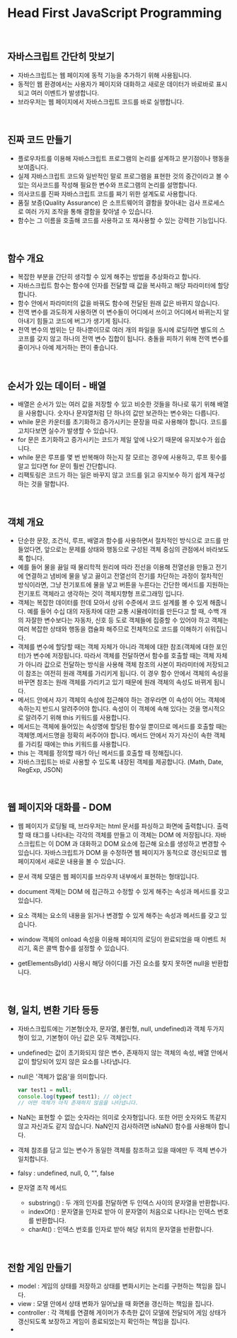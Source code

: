 # Head First JavaScript Programming

<br>

## 자바스크립트 간단히 맛보기

+ 자바스크립트는 웹 페이지에 동적 기능을 추가하기 위해 사용됩니다.
+ 동적인 웹 환경에서는 사용자가 페이지와 대화하고 새로운 데이터가 바로바로 표시되고 여러 이벤트가 발생합니다.
+ 브라우저는 웹 페이지에서 자바스크립트 코드를 바로 실행합니다.

<br>

## 진짜 코드 만들기

+ 플로우차트를 이용해 자바스크립트 프로그램의 논리를 설계하고 분기점이나 행동을 보여줍니다.
+ 실제 자바스크립트 코드와 일반적인 말로 프로그램을 표현한 것의 중간이라고 볼 수 있는 의사코드를 작성해 필요한 변수와 프로그램의 논리를 설명합니다.
+ 의사코드를 진짜 자바스크립트 코드를 짜기 위한 설계도로 사용합니다.
+ 품질 보증(Quality Assurance) 은 소프트웨어의 결함을 찾아내는 검사 프로세스로 여러 가지 조작을 통해 결함을 찾아낼 수 있습니다.
+ 함수는 그 이름을 호출해 코드를 사용하고 또 재사용할 수 있는 강력한 기능입니다.

<br>

## 함수 개요

+ 복잡한 부분을 간단히 생각할 수 있게 해주는 방법을 추상화라고 합니다.
+ 자바스크립트 함수는 함수에 인자를 전달할 때 값을 복사하고 해당 파라미터에 할당합니다.
+ 함수 안에서 파라미터의 값을 바꿔도 함수에 전달된 원래 값은 바뀌지 않습니다.
+ 전역 변수를 과도하게 사용하면 이 변수들이 어디에서 쓰이고 어디에서 바뀌는지 알아내기 힘들고 코드에 버그가 생기게 됩니다.
+ 전역 변수의 범위는 단 하나뿐이므로 여러 개의 파일을 동시에 로딩하면 별도의 스코프를 갖지 않고 하나의 전역 변수 집합이 됩니다. 충돌을 피하기 위해 전역 변수를 줄이거나 아예 제거하는 편이 좋습니다.

<br>

## 순서가 있는 데이터 - 배열

+ 배열은 순서가 있는 여러 값을 저장할 수 있고 비슷한 것들을 하나로 묶기 위해 배열을 사용합니다. 숫자나 문자열처럼 단 하나의 값만 보관하는 변수와는 다릅니다.
+ while 문은 카운터를 초기화하고 증가시키는 문장을 따로 사용해야 합니다. 코드를 고치다보면 실수가 발생할 수 있습니다.
+ for 문은 초기화하고 증가시키는 코드가 제일 앞에 나오기 때문에 유지보수가 쉽습니다.
+ while 문은 루프를 몇 번 반복해야 하는지 잘 모르는 경우에 사용하고, 루프 횟수를 알고 있다면 for 문이 훨씬 간단합니다.
+ 리팩토링은 코드가 하는 일은 바꾸지 않고 코드를 읽고 유지보수 하기 쉽게 재구성하는 것을 말합니다.

<br>

## 객체 개요

+ 단순한 문장, 조건식, 루프, 배열과 함수를 사용하면서 절차적인 방식으로 코드를 만들었다면, 앞으로는 문제를 상태와 행동으로 구성된 객체 중심의 관점에서 바라보도록 합니다.
+ 예를 들어 물을 끓일 때 물리학적 원리에 따라 전선을 이용해 전열선을 만들고 전기에 연결하고 냄비에 물을 넣고 끓이고 전열선의 전기를 차단하는 과정이 절차적인 방식이라면, 그냥 전기포트에 물을 넣고 버튼을 누른다는 간단한 메서드를 지원하는 전기포트 객체라고 생각하는 것이 객체지향형 프로그래밍 입니다.
+ 객체는 복잡한 데이터를 한데 모아서 상위 수준에서 코드 설계를 볼 수 있게 해줍니다. 예를 들어 수십 대의 자동차에 대한 교통 시뮬레이터를 만든다고 할 때, 수백 개의 자잘한 변수보다는 자동차, 신호 등 도로 객체들에 집중할 수 있어야 하고 객체는 여러 복잡한 상태와 행동을 캡슐화 해주므로 전체적으로 코드를 이해하기 쉬워집니다.
+ 객체를 변수에 할당할 때는 객체 자체가 아니라 객체에 대한 참조(객체에 대한 포인터)가 변수에 저장됩니다.  따라서 객체를 전달하면서 함수를 호출할 때는 객체 자체가 아니라 값으로 전달하는 방식을 사용해 객체 참조의 사본이 파라미터에 저장되고 이 참조는 여전히 원래 객체를 가리키게 됩니다. 이 경우 함수 안에서 객체의 속성을 바꾸면 참조는 원래 객체를 가리키고 있기 때문에 원래 객체의 속성도 바뀌게 됩니다.
+ 메서드 안에서 자기 객체의 속성에 접근해야 하는 경우라면 이 속성이 어느 객체에 속하는지 반드시 알려주어야 합니다. 속성이 이 객체에 속해 있다는 것을 명시적으로 알려주기 위해 this 키워드를 사용합니다.
+ 메서드는 객체에 들어있는 속성명에 할당된 함수일 뿐이므로 메서드를 호출할 때는 객체명.메서드명을 정확히 써주어야 합니다. 메서드 안에서 자기 자신이 속한 객체를 가리킬 때에는 this 키워드를 사용합니다.
+ this 는 객체를 정의할 때가 아닌 메서드를 호출할 때 정해집니다.
+ 자바스크립트는 바로 사용할 수 있도록 내장된 객체를 제공합니다. (Math, Date, RegExp, JSON)

<br>

## 웹 페이지와 대화를 - DOM

+ 웹 페이지가 로딩될 때, 브라우저는 html 문서를 파싱하고 화면에 출력합니다. 출력할 때 태그를 나타내는 각각의 객체를 만들고 이 객체는 DOM 에 저장됩니다. 자바스크립트는 이 DOM 과 대화하고 DOM 요소에 접근해 요소를 생성하고 변경할 수 있습니다. 자바스크립트가 DOM 을 수정하면 웹 페이지가 동적으로 갱신되므로 웹 페이지에서 새로운 내용을 볼 수 있습니다.

+ 문서 객체 모델은 웹 페이지를 브라우저 내부에서 표현하는 형태입니다.
+ document 객체는 DOM 에 접근하고 수정할 수 있게 해주는 속성과 메서드를 갖고 있습니다.
+ 요소 객체는 요소의 내용을 읽거나 변경할 수 있게 해주는 속성과 메서드를 갖고 있습니다.
+ window 객체의 onload 속성을 이용해 페이지의 로딩이 완료되었을 때 이벤트 처리기, 혹은 콜백 함수를 설정할 수 있습니다.
+ getElementsById() 사용시 해당 아이디를 가진 요소를 찾지 못하면 null을 반환합니다.

<br>

## 형, 일치, 변환 기타 등등

+ 자바스크립트에는 기본형(숫자, 문자열, 불린형, null, undefined)과 객체 두가지 형이 있고, 기본형이 아닌 값은 모두 객체입니다.

+ undefined는 값이 초기화되지 않은 변수, 존재하지 않는 객체의 속성, 배열 안에서 값이 할당되어 있지 않은 요소를 나타냅니다.

+ null은 '객체가 없음'을 의미합니다.

  ```javascript
  var test1 = null;
  console.log(typeof test1); // object
  // 어떤 객체가 아직 존재하지 않음을 나타냅니다.
  ```

+ NaN는 표현할 수 없는 숫자라는 의미로 숫자형입니다. 또한 어떤 숫자와도 똑같지 않고 자신과도 같지 않습니다. NaN인지 검사하려면 isNaN() 함수를 사용해야 합니다.

+ 객체 참조를 담고 있는 변수가 동일한 객체를 참조하고 있을 때에만 두 객체 변수가 일치합니다.

+ falsy : undefined, null, 0, "", false

+ 문자열 조작 메서드

  - substring() : 두 개의 인자를 전달하면 두 인덱스 사이의 문자열을 반환합니다.
  - indexOf() : 문자열을 인자로 받아 이 문자열이 처음으로 나타나는 인덱스 번호를 반환합니다.
  - charAt() : 인덱스 번호를 인자로 받아 해당 위치의 문자열을 반환합니다.

<br>

## 전함 게임 만들기

+ model : 게임의 상태를 저장하고 상태를 변화시키는 논리를 구현하는 책임을 집니다.
+ view : 모델 안에서 상태 변화가 일어났을 때 화면을 갱신하는 책임을 집니다.
+ controller : 각 객체를 연결해 게이머가 추측한 값이 모델에 전달되어 게임 상태가 갱신되도록 보장하고 게임이 종료되었는지 확인하는 책임을 집니다.
+ 





















